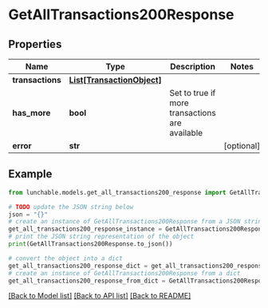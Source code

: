 # GetAllTransactions200Response

## Properties

| Name             | Type                                                | Description                                    | Notes      |
| ---------------- | --------------------------------------------------- | ---------------------------------------------- | ---------- |
| **transactions** | [**List[TransactionObject]**](TransactionObject.md) |                                                |
| **has_more**     | **bool**                                            | Set to true if more transactions are available |
| **error**        | **str**                                             |                                                | [optional] |

## Example

```python
from lunchable.models.get_all_transactions200_response import GetAllTransactions200Response

# TODO update the JSON string below
json = "{}"
# create an instance of GetAllTransactions200Response from a JSON string
get_all_transactions200_response_instance = GetAllTransactions200Response.from_json(json)
# print the JSON string representation of the object
print(GetAllTransactions200Response.to_json())

# convert the object into a dict
get_all_transactions200_response_dict = get_all_transactions200_response_instance.to_dict()
# create an instance of GetAllTransactions200Response from a dict
get_all_transactions200_response_from_dict = GetAllTransactions200Response.from_dict(get_all_transactions200_response_dict)
```

[[Back to Model list]](../README.md#documentation-for-models) [[Back to API list]](../README.md#documentation-for-api-endpoints) [[Back to README]](../README.md)
